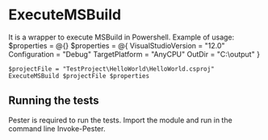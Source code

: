 ExecuteMSBuild
==============

It is a wrapper to execute MSBuild in Powershell.
Example of usage:
	$properties = @{}
	$properties = @{
		VisualStudioVersion = "12.0"
		Configuration = "Debug"
		TargetPlatform = "AnyCPU"
		OutDir = "C:\output\"
	}
	
	$projectFile = "TestProject\HelloWorld\HelloWorld.csproj"
	ExecuteMSBuild $projectFile $properties

Running the tests
-----------------
Pester is required to run the tests. Import the module and run in the command line Invoke-Pester.
